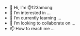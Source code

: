 - 👋 Hi, I’m @123among
- 👀 I’m interested in ...
- 🌱 I’m currently learning ...
- 💞️ I’m looking to collaborate on ...
- 📫 How to reach me ...

<!---
123among/123among is a ✨ special ✨ repository because its `README.md` (this file) appears on your GitHub profile.
You can click the Preview link to take a look at your changes.
--->
